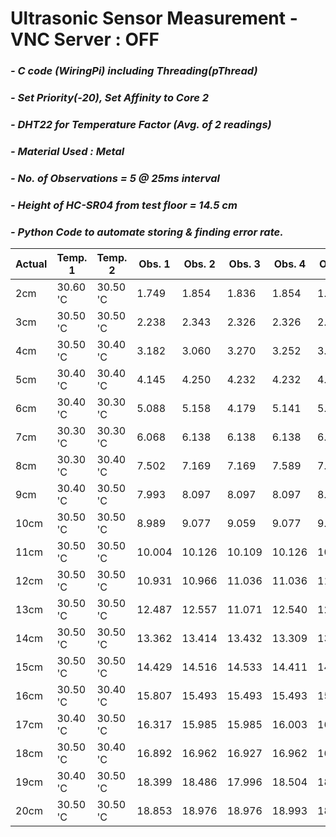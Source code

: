 # **Ultrasonic Sensor Measurement - VNC Server : OFF**
### *- C code (WiringPi) including Threading(pThread)*
### *- Set Priority(-20), Set Affinity to Core 2*
### *- DHT22 for Temperature Factor (Avg. of 2 readings)*
### *- Material Used : Metal*
### *- No. of Observations = 5 @ 25ms interval*
### *- Height of HC-SR04 from test floor = 14.5 cm*
### *- Python Code to automate storing & finding error rate.*

Actual | Temp. 1 | Temp. 2 | Obs. 1 | Obs. 2 | Obs. 3 | Obs. 4 | Obs. 5 | Repeat Count | Repeat Value | Error Rate
---- | ---- | ---- | ---- | ---- | ---- | ---- | ----| ---- | ---- | ---- 
 2cm | 30.60 'C | 30.50 'C | 1.749 | 1.854 | 1.836 | 1.854 | 1.854 | 3 | 1.853 | -0.147
 3cm | 30.50 'C | 30.50 'C | 2.238 | 2.343 | 2.326 | 2.326 | 2.343 | 2 | 2.325 | -0.675
 4cm | 30.50 'C | 30.40 'C | 3.182 | 3.060 | 3.270 | 3.252 | 3.235 | 1 | 3.182 | -0.818
 5cm | 30.40 'C | 30.40 'C | 4.145 | 4.250 | 4.232 | 4.232 | 4.197 | 2 | 4.232 | -0.768
 6cm | 30.40 'C | 30.30 'C | 5.088 | 5.158 | 4.179 | 5.141 | 5.053 | 1 | 5.088 | -0.912
 7cm | 30.30 'C | 30.30 'C | 6.068 | 6.138 | 6.138 | 6.138 | 6.138 | 4 | 6.137 | -0.863
 8cm | 30.30 'C | 30.40 'C | 7.502 | 7.169 | 7.169 | 7.589 | 7.606 | 2 | 7.169 | -0.831
 9cm | 30.40 'C | 30.50 'C | 7.993 | 8.097 | 8.097 | 8.097 | 8.080 | 3 | 8.097 | -0.903
 10cm | 30.50 'C | 30.50 'C | 8.989 | 9.077 | 9.059 | 9.077 | 9.059 | 2 | 9.076 | -0.924
 11cm | 30.50 'C | 30.50 'C | 10.004 | 10.126 | 10.109 | 10.126 | 10.091 | 2 | 10.126 | -0.874
 12cm | 30.50 'C | 30.50 'C | 10.931 | 10.966 | 11.036 | 11.036 | 11.018 | 2 | 11.035 | -0.965
 13cm | 30.50 'C | 30.50 'C | 12.487 | 12.557 | 11.071 | 12.540 | 12.557 | 2 | 12.557 | -0.443
 14cm | 30.50 'C | 30.50 'C | 13.362 | 13.414 | 13.432 | 13.309 | 13.414 | 2 | 13.414 | -0.586
 15cm | 30.50 'C | 30.50 'C | 14.429 | 14.516 | 14.533 | 14.411 | 14.533 | 2 | 14.533 | -0.467
 16cm | 30.50 'C | 30.40 'C | 15.807 | 15.493 | 15.493 | 15.493 | 15.493 | 4 | 15.492 | -0.508
 17cm | 30.40 'C | 30.50 'C | 16.317 | 15.985 | 15.985 | 16.003 | 16.422 | 2 | 15.985 | -1.015
 18cm | 30.50 'C | 30.40 'C | 16.892 | 16.962 | 16.927 | 16.962 | 16.962 | 3 | 16.961 | -1.039
 19cm | 30.40 'C | 30.50 'C | 18.399 | 18.486 | 17.996 | 18.504 | 18.469 | 1 | 18.398 | -0.602
 20cm | 30.50 'C | 30.50 'C | 18.853 | 18.976 | 18.976 | 18.993 | 18.976 | 3 | 18.975 | -1.025
 